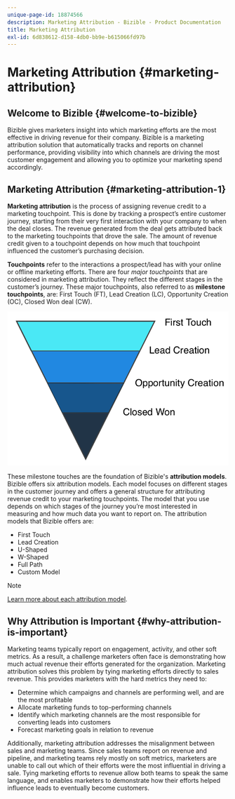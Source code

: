 ```yaml
---
unique-page-id: 18874566
description: Marketing Attribution - Bizible - Product Documentation
title: Marketing Attribution
exl-id: 6d838612-d158-4db0-bb9e-b615066fd97b
---
```

# Marketing Attribution {#marketing-attribution}

## Welcome to Bizible {#welcome-to-bizible}

Bizible gives marketers insight into which marketing efforts are the most effective in driving revenue for their company. Bizible is a marketing attribution solution that automatically tracks and reports on channel performance, providing visibility into which channels are driving the most customer engagement and allowing you to optimize your marketing spend accordingly.

## Marketing Attribution {#marketing-attribution-1}

**Marketing attribution** is the process of assigning revenue credit to a marketing touchpoint. This is done by tracking a prospect’s entire customer journey, starting from their very first interaction with your company to when the deal closes. The revenue generated from the deal gets attributed back to the marketing touchpoints that drove the sale. The amount of revenue credit given to a touchpoint depends on how much that touchpoint influenced the customer’s purchasing decision.

**Touchpoints** refer to the interactions a prospect/lead has with your online or offline marketing efforts. There are four **major* *touchpoints** that are considered in marketing attribution. They reflect the different stages in the customer’s journey. These major touchpoints, also referred to as **milestone touchpoints**, are: First Touch (FT), Lead Creation (LC), Opportunity Creation (OC), Closed Won deal (CW).

![](assets/1.png)

These milestone touches are the foundation of Bizible's **attribution models**. Bizible offers six attribution models. Each model focuses on different stages in the customer journey and offers a general structure for attributing revenue credit to your marketing touchpoints. The model that you use depends on which stages of the journey you’re most interested in measuring and how much data you want to report on. The attribution models that Bizible offers are:

* First Touch
* Lead Creation
* U-Shaped
* W-Shaped
* Full Path
* Custom Model

>[!NOTE]
>
>[Learn more about each attribution model](/help/introduction-to-bizible/overview-resources/bizible-attribution-models.md).

## Why Attribution is Important {#why-attribution-is-important}

Marketing teams typically report on engagement, activity, and other soft metrics. As a result, a challenge marketers often face is demonstrating how much actual revenue their efforts generated for the organization. Marketing attribution solves this problem by tying marketing efforts directly to sales revenue. This provides marketers with the hard metrics they need to:

* Determine which campaigns and channels are performing well, and are the most profitable
* Allocate marketing funds to top-performing channels
* Identify which marketing channels are the most responsible for converting leads into customers
* Forecast marketing goals in relation to revenue

Additionally, marketing attribution addresses the misalignment between sales and marketing teams. Since sales teams report on revenue and pipeline, and marketing teams rely mostly on soft metrics, marketers are unable to call out which of their efforts were the most influential in driving a sale. Tying marketing efforts to revenue allow both teams to speak the same language, and enables marketers to demonstrate how their efforts helped influence leads to eventually become customers.
